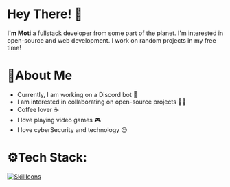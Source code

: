 # Hey There! 👋
**I'm Moti** a fullstack developer from some part of the planet. I'm interested in open-source and web development. I work on random projects in my free time!

# 🤺About Me

- Currently, I am working on a Discord bot 🤖
- I am interested in collaborating on open-source projects 👨‍💻
- Coffee lover ☕️
- I love playing video games 🎮
- I love cyberSecurity and technology 😍

# ⚙Tech Stack:
[![SkillIcons](https://skillicons.dev/icons?i=js,ts,html,css,nodejs,react,next,tailwind,bootstrap,java,rust,mysql,mongodb,git,markdown,nginx,docker,c#)](https://motidev.com)<br/>


